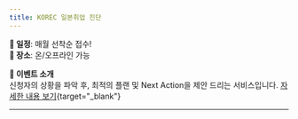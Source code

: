 ```yaml
---
title: KOREC 일본취업 진단
---
```


**📌 일정**: 매월 선착순 접수!  
**📍 장소**: 온/오프라인 가능  

**📝 이벤트 소개**  
신청자의 상황을 파악 후, 최적의 플랜 및
Next Action을 제안 드리는 서비스입니다.
[자세한 내용 보기](https://cafe.naver.com/koreccafe/5264){target="_blank"}

---